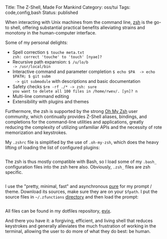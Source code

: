 Title: The Z-Shell, Made For Mankind
Category: oss/tui
Tags: code,config,bash
Status: published

When interacting with Unix machines from the command line, [zsh](http://zsh.sourceforge.net/) is the go-to shell, offering substantial practical benefits alleviating strains and monotony in the human-computer interface.  

Some of my personal delights:

- Spell correction <code class="bash inline">$ touche meta.txt <ENTER> zsh: correct 'touche' to 'touch' [nyae]? </code>
- Recursive path expansion: <code class="bash inline">$ /u/lo/b <TAB> -> /usr/local/bin</code>
- Interactive command and parameter completion <code class="bash inline">$ echo $PA <TAB> -> echo $PATH; $ git subm <TAB> -> git submodule</code> with descriptions and basic documentation
- Safety checks <code class="bash inline">$rm -rf ./* -> zsh: sure you want to delete all 100 files in /home/rwev/. [yn]? n</code>
- Multi-line command editing 
- Extensibility with plugins and themes

Furthermore, the zsh is supported by the strong [Oh My Zsh](https://github.com/robbyrussell/oh-my-zsh) user community, which continually provides Z-Shell aliases, bindings, and completions for the command-line utilities and applications, greatly reducing the complexity of utilizing unfamiliar APIs and the necessity of rote memorization and keystrokes. 

My <code class="bash inline">.zshrc</code> file is simplified by the use of <code class="bash inline">.oh-my-zsh</code>, which does the heavy lifting of loading the list of configured plugins: 

<pre><code class="bash" id=".zshrc.general"></code></pre>

The zsh is thus mostly compatible with Bash, so I load some of my <code class="bash inline">.bash_</code> configuration files into the zsh here also. Obviously, <code class="bash inline">.zsh_</code> files are zsh specific.

<pre><code class="bash" id=".zshrc.sources"></code></pre>

I use the "pretty, minimal, fast" and asynchronous [pure](https://github.com/sindresorhus/pure) for my prompt / theme. Download its sources, make sure they are on your <code class="bash inline">$fpath</code>. I put the source files in <code class="bash inline">~/.zfunctions</code> [directory](https://github.com/rwev/evix/tree/master/.zfunctions) and then load the prompt:

<pre><code class="bash" id=".zshrc.prompt"></code></pre>

All files can be found in my dotfiles repository, [evix](https://gitlab.com/rwev/evix).

And there you have it: a forgiving, efficient, and living shell that reduces keystrokes and generally alleviates the much frustration of working in the terminal, allowing the user to do more of what they do best: be human. 

<!-- TODO add FZF plugin description, TODO write FZF-specific article, consolidating vim and zsh plugins -->

<script>

    highlightInlineCode();   
    
    fetchAndHighlightCodeElement(
    {
        elementId: ".zshrc.general",
        fileUrl: "https://raw.githubusercontent.com/rwev/evix/master/.zshrc",
        startLine: 4,
        endLine: 30,
        filterPrefix: "#"
    }
    );
    fetchAndHighlightCodeElement(
     {
        elementId: ".zshrc.sources",
        fileUrl: "https://raw.githubusercontent.com/rwev/evix/master/.zshrc",
        startLine: 31,
        endLine: 37,
        filterPrefix: "#",
     }
     );
    fetchAndHighlightCodeElement(
     {
         elementId: ".zshrc.prompt",
         fileUrl: "https://raw.githubusercontent.com/rwev/evix/master/.zshrc",
         startLine: 46,
         endLine: 52,
         filterPrefix: "#"
     }
    );

</script>

 
  
